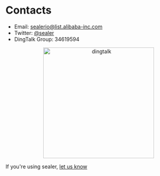# Contacts

* Email: sealerio@list.alibaba-inc.com
* Twitter: [@sealer](https://twitter.com/sealer_oss)
* DingTalk Group: 34619594

<!-- markdownlint-disable -->
<div align="center">
  <img src="https://user-images.githubusercontent.com/31209634/199941518-82f88ba5-d13c-420c-9197-95a422f6b543.JPG" width="300" title="dingtalk">
</div>
<!-- markdownlint-restore -->

If you're using sealer, [let us know](https://github.com/sealerio/sealer/issues/119)